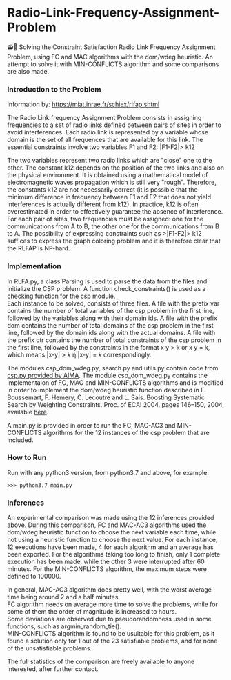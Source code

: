 # Radio-Link-Frequency-Assignment-Problem
📻📡 Solving the Constraint Satisfaction Radio Link Frequency Assignment Problem, using FC and MAC algorithms with the dom/wdeg heuristic. An attempt to solve it with MIN-CONFLICTS algorithm and some comparisons are also made. 

### Introduction to the Problem

Information by: https://miat.inrae.fr/schiex/rlfap.shtml

The Radio Link frequency Assignment Problem consists in assigning frequencies to a set of radio links defined between pairs of sites in order to avoid interferences. Each radio link is represented by a variable whose domain is the set of all frequences that are available for this link. The essential constraints involve two variables F1 and F2:
|F1-F2|> k12

The two variables represent two radio links which are "close" one to the other. The constant k12 depends on the position of the two links and also on the physical environment. It is obtained using a mathematical model of electromagnetic waves propagation which is still very "rough". Therefore, the constants k12 are not necessarily correct (it is possible that the minimum difference in frequency between F1 and F2 that does not yield interferences is actually different from k12). In practice, k12 is often overestimated in order to effectively guarantee the absence of interference. For each pair of sites, two frequencies must be assigned: one for the communications from A to B, the other one for the communications from B to A. The possibility of expressing constraints such as >|F1-F2|> k12 suffices to express the graph coloring problem and it is therefore clear that the RLFAP is NP-hard.

### Implementation

In RLFA.py, a class Parsing is used to parse the data from the files and initialize the CSP problem. A function check_constraints() is used as a checking function for the csp module.<br>
Each instance to be solved, consists of three files. A file with the prefix var contains the number of total variables of the csp problem in the first line, followed by the variables along with their domain ids. A file with the prefix dom contains the number of total domains of the csp problem in the first line, followed by the domain ids along with the actual domains. A file with the prefix ctr contains the number of total constraints of the csp problem in the first line, followed by the constraints in the format x y > k or x y = k, which means |x-y| > k ή |x-y| = k correspondingly.

The modules csp_dom_wdeg.py, search.py and utils.py contain code from [csp.py provided by AIMA](https://github.com/aimacode/aima-python).
The module csp_dom_wdeg.py contains the implementaion of FC, MAC and MIN-CONFLICTS algorithms and is modified in order to implement the dom/wdeg heuristic function described in F. Boussemart, F. Hemery, C. Lecoutre and L. Sais. Boosting Systematic Search by Weighting Constraints. Proc. of ECAI 2004, pages 146–150, 2004, available [here](http://www.frontiersinai.com/ecai/ecai2004/ecai04/pdf/p0146.pdf).

A main.py is provided in order to run the FC, MAC-AC3 and MIN-CONFLICTS algorithms for the 12 instances of the csp problem that are included.

### How to Run

Run with any python3 version, from python3.7 and above, for example:

```
>>> python3.7 main.py
```

### Inferences

An experimental comparison was made using the 12 inferences provided above. During this comparison, FC and MAC-AC3 algorithms used the dom/wdeg heuristic function to choose the next variable each time, while not using a heuristic function to choose the next value. For each instance, 12 executions have been made, 4 for each algorithm and an average has been exported. For the algorithms taking too long to finish, only 1 complete execution has been made, while the other 3 were interrupted after 60 minutes. For the MIN-CONFLICTS algorithm, the maximum steps were defined to 100000.

In general, MAC-AC3 algorithm does pretty well, with the worst average time being around 2 and a half minutes.<br>
FC algorithm needs on average more time to solve the problems, while for some of them the order of magnitude is increased to hours.<br>
Some deviations are observed due to pseudorandomness used in some functions, such as argmin_random_tie().<br>
MIN-CONFLICTS algorithm is found to be usuitable for this problem, as it found a solution only for 1 out of the 23 satisfiable problems, and for none of the unsatisfiable problems.

The full statistics of the comparison are freely available to anyone interested, after further contact.
